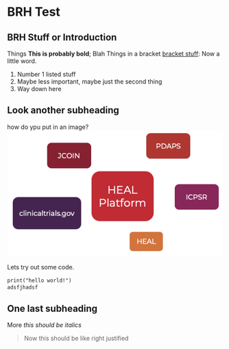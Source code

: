 # BRH Test

## BRH Stuff or Introduction

Things **This is probably bold**; Blah
Things in a bracket [bracket stuff](https://brh.data-commons.org/dashboard/Public/index.html): Now a little word.

1. Number 1 listed stuff
2. Maybe less important, maybe just the second thing
3. Way down here

## Look another subheading

how do ypu put in an image?
![](img/data_resources.png)

Lets try out some code.

    print("hello world!")
    adsfjhadsf
## One last subheading

More *this should be italics* 

> Now this should be like right justified